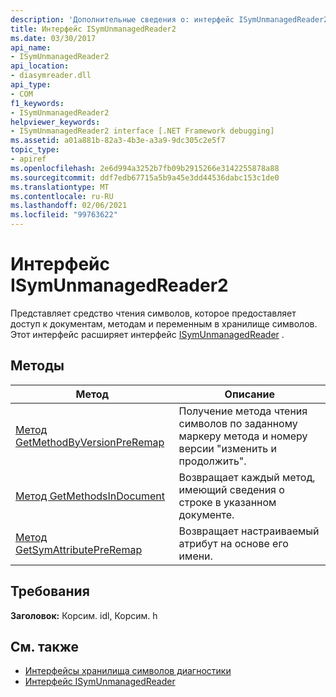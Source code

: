 ```yaml
---
description: 'Дополнительные сведения о: интерфейс ISymUnmanagedReader2'
title: Интерфейс ISymUnmanagedReader2
ms.date: 03/30/2017
api_name:
- ISymUnmanagedReader2
api_location:
- diasymreader.dll
api_type:
- COM
f1_keywords:
- ISymUnmanagedReader2
helpviewer_keywords:
- ISymUnmanagedReader2 interface [.NET Framework debugging]
ms.assetid: a01a881b-82a3-4b3e-a3a9-9dc305c2e5f7
topic_type:
- apiref
ms.openlocfilehash: 2e6d994a3252b7fb09b2915266e3142255878a88
ms.sourcegitcommit: ddf7edb67715a5b9a45e3dd44536dabc153c1de0
ms.translationtype: MT
ms.contentlocale: ru-RU
ms.lasthandoff: 02/06/2021
ms.locfileid: "99763622"
---
```

# <a name="isymunmanagedreader2-interface"></a>Интерфейс ISymUnmanagedReader2

Представляет средство чтения символов, которое предоставляет доступ к документам, методам и переменным в хранилище символов. Этот интерфейс расширяет интерфейс [ISymUnmanagedReader](isymunmanagedreader-interface.md) .  
  
## <a name="methods"></a>Методы  
  
|Метод|Описание|  
|------------|-----------------|  
|[Метод GetMethodByVersionPreRemap](isymunmanagedreader2-getmethodbyversionpreremap-method.md)|Получение метода чтения символов по заданному маркеру метода и номеру версии "изменить и продолжить".|  
|[Метод GetMethodsInDocument](isymunmanagedreader2-getmethodsindocument-method.md)|Возвращает каждый метод, имеющий сведения о строке в указанном документе.|  
|[Метод GetSymAttributePreRemap](isymunmanagedreader2-getsymattributepreremap-method.md)|Возвращает настраиваемый атрибут на основе его имени.|  
  
## <a name="requirements"></a>Требования  

 **Заголовок:** Корсим. idl, Корсим. h  
  
## <a name="see-also"></a>См. также

- [Интерфейсы хранилища символов диагностики](diagnostics-symbol-store-interfaces.md)
- [Интерфейс ISymUnmanagedReader](isymunmanagedreader-interface.md)
